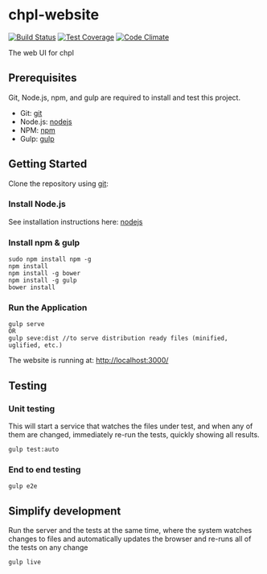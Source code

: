 # chpl-website

[![Build Status](http://54.213.57.151:9090/job/andlar_chpl-website/badge/icon)](http://54.213.57.151:9090/job/andlar_chpl-website)
[![Test Coverage](https://codeclimate.com/github/andlar/chpl-website/badges/coverage.svg)](https://codeclimate.com/github/andlar/chpl-website/coverage)
[![Code Climate](https://codeclimate.com/github/andlar/chpl-website/badges/gpa.svg)](https://codeclimate.com/github/andlar/chpl-website)

The web UI for chpl

## Prerequisites

Git, Node.js, npm, and gulp are required to install and test this project.

 * Git: [git][git]
 * Node.js: [nodejs][nodejs]
 * NPM: [npm][npm]
 * Gulp: [gulp][gulp]

## Getting Started

Clone the repository using [git][git]:

### Install Node.js

See installation instructions here: [nodejs][nodejs]

### Install npm & gulp

```
sudo npm install npm -g
npm install
npm install -g bower
npm install -g gulp
bower install
```

### Run the Application

```
gulp serve
OR
gulp seve:dist //to serve distribution ready files (minified, uglified, etc.)
```

The website is running at: [http://localhost:3000/](http://localhost:3000/)

## Testing

### Unit testing

This will start a service that watches the files under test, and when any of them are changed, immediately re-run the tests, quickly showing all results.

```
gulp test:auto
```

### End to end testing

```
gulp e2e
```

## Simplify development

Run the server and the tests at the same time, where the system watches changes to files and automatically updates the browser and re-runs all of the tests on any change

```
gulp live
```

[git]: http://git-scm.com/
[nodejs]: https://nodejs.org/en/download/
[npm]: https://www.npmjs.com/
[gulp]: http://gulpjs.com/
